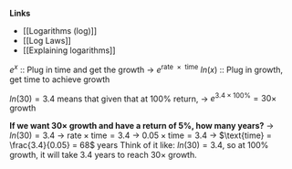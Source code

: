 **Links**
- [[Logarithms (log)]] 
- [[Log Laws]]
- [[Explaining logarithms]] 

$e^{x}$ :: Plug in time and get the growth
	-> $e^{\text{rate } \times \text{ time}}$
$ln(x)$ :: Plug in growth, get time to achieve growth


$ln(30)=3.4$ means that given that at $100$% return, 
-> $e^{3.4 \times 100\%} = 30\times$ growth

**If we want $30\times$ growth and have a return of $5\%$, how many years?**
-> $ln(30) = 3.4$
-> $\text{rate} \times \text{time} = 3.4$
-> $0.05 \times \text{time} = 3.4$
-> $\text{time} = \frac{3.4}{0.05} = 68$ years
Think of it like: $ln(30)=3.4$, so at $100\%$ growth, it will take $3.4$ years to reach $30 \times$ growth.